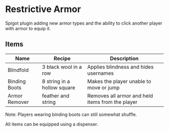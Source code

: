 # Restrictive Armor

Spigot plugin adding new armor types and the ability to click another player with armor to equip it.

## Items

| Name          | Recipe                      | Description                                      |
|---------------|-----------------------------|--------------------------------------------------|
| Blindfold     | 3 black wool in a row       | Applies blindness and hides usernames            |
| Binding Boots | 8 string in a hollow square | Makes the player unable to move or jump          |
| Armor Remover | feather and string          | Removes all armor and held items from the player |

Note: Players wearing binding boots can still somewhat shuffle.

All items can be equipped using a dispenser.